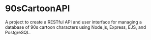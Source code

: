 # 90sCartoonAPI
A project to create a RESTful API and user interface for managing a database of 90s cartoon characters using Node.js, Express, EJS, and PostgreSQL.

